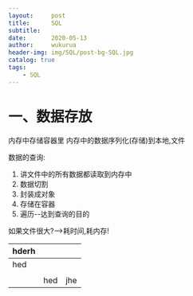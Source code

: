```yaml
---
layout:     post
title:      SQL
subtitle:   
date:       2020-05-13
author:     wukurua
header-img: img/SQL/post-bg-SQL.jpg
catalog: true
tags:
    - SQL
---
```


# 一、数据存放 #

内存中存储容器里
内存中的数据序列化(存储)到本地,文件

数据的查询:

1. 讲文件中的所有数据都读取到内存中
2. 数据切割
3. 封装成对象
4. 存储在容器
5. 遍历--达到查询的目的

如果文件很大?-->耗时间,耗内存!

| hderh |      |      |
| ----- | ---- | ---- |
| hed   |      |      |
|       |      |      |
|       | hed  | jhe  |

